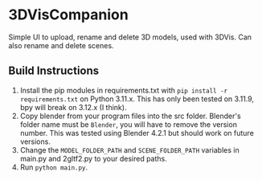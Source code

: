 # 3DVisCompanion
Simple UI to upload, rename and delete 3D models, used with 3DVis. Can also rename and delete scenes.

## Build Instructions

1. Install the pip modules in requirements.txt with `pip install -r requirements.txt` on Python 3.11.x. This has only been tested on 3.11.9, bpy will break on 3.12.x (I think).
2. Copy blender from your program files into the src folder. Blender's folder name must be `Blender`, you will have to remove the version number. This was tested using Blender 4.2.1 but should work on future versions.
3. Change the `MODEL_FOLDER_PATH` and `SCENE_FOLDER_PATH` variables in main.py and 2gltf2.py to your desired paths.
4. Run `python main.py`.